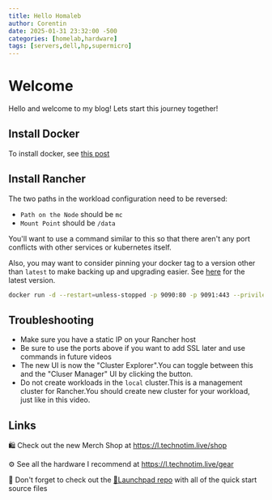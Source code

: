 ```yaml
---
title: Hello Homaleb
author: Corentin
date: 2025-01-31 23:32:00 -500
categories: [homelab,hardware]
tags: [servers,dell,hp,supermicro]
---
```


# Welcome

Hello and welcome to my blog! Lets start this journey together!

## Install Docker

To install docker, see [this post](/posts/docker-compose-install/)

## Install Rancher

The two paths in the workload configuration need to be reversed:

- `Path on the Node` should be `mc`
- `Mount Point` should be `/data`

You'll want to use a command similar to this so that there aren't any port conflicts with other services or kubernetes itself.

Also, you may want to consider pinning your docker tag to a version other than `latest` to make backing up and upgrading easier. See [here](https://github.com/rancher/rancher/tags) for the latest version.

```bash
docker run -d --restart=unless-stopped -p 9090:80 -p 9091:443 --privileged -v /opt/rancher:/var/lib/rancher --name=rancher_docker_server rancher/rancher:latest
```

## Troubleshooting

- Make sure you have a static IP on your Rancher host
- Be sure to use the ports above if you want to add SSL later and use commands in future videos
- The new UI is now the "Cluster Explorer".You can toggle between this and the "Cluser Manager" UI by clicking the button.
- Do not create workloads in the `local` cluster.This is a management cluster for Rancher.You should create new cluster for your workload, just like in this video.

## Links

🛍️ Check out the new Merch Shop at <https://l.technotim.live/shop>

⚙️ See all the hardware I recommend at <https://l.technotim.live/gear>

🚀 Don't forget to check out the [🚀Launchpad repo](https://l.technotim.live/quick-start) with all of the quick start source files